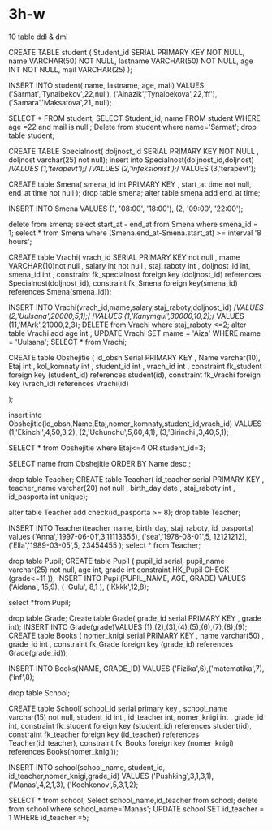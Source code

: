 # 3h-w
10 table  ddl &amp; dml


CREATE TABLE student
(
     Student_id   SERIAL   PRIMARY KEY     NOT NULL,
    name VARCHAR(50) NOT NULL,
    lastname VARCHAR(50) NOT NULL,
    age INT NOT NULL,
    mail VARCHAR(25) );

INSERT INTO student( name, lastname, age, mail)
VALUES ('Sarmat','Tynaibekov',22,null),
 ('Ainazik','Tynaibekova',22,'ff'),
 ('Samara','Maksatova',21, null);

SELECT * FROM  student;
SELECT Student_id, name FROM student WHERE age =22  and mail is   null ;
Delete from student where name='Sarmat';
drop table student;

CREATE TABLE Specialnost(
                           doljnost_id SERIAL PRIMARY KEY NOT NULL ,
                            doljnost varchar(25)  not null);
insert into Specialnost(doljnost_id,doljnost)
/*VALUES (1,'terapevt');*/
/*VALUES (2,'infeksionist');*/
VALUES (3,'terapevt');

 CREATE table Smena(
     smena_id int PRIMARY KEY ,
     start_at time not null,
     end_at time not null
 );
drop table smena;
alter table smena add end_at time;

INSERT INTO Smena
VALUES (1, '08:00', '18:00'),
       (2, '09:00', '22:00');

delete from smena;
select start_at - end_at from Smena where smena_id = 1;
select * from Smena where (Smena.end_at-Smena.start_at) >= interval '8 hours';

CREATE table Vrachi(
                      vrach_id SERIAL PRIMARY KEY not null ,
                       mame VARCHAR(10)not null ,
                       salary int not null ,
                       staj_raboty int ,
                       doljnost_id int,
                       smena_id int ,
                       constraint fk_specialnost
                       foreign key (doljnost_id)
                   references Specialnost(doljnost_id),
                   constraint fk_Smena
                   foreign key(smena_id)
                   references Smena(smena_id));

INSERT INTO Vrachi(vrach_id,mame,salary,staj_raboty,doljnost_id)
  /*VALUES (2,'Uulsana',20000,5,1);*/
  /*VALUES (1,'Kanymgul',30000,10,2);*/
  VALUES (11,'MArk',21000,2,3);
DELETE from Vrachi where staj_raboty <=2;
alter table Vrachi  add age int ;
UPDATE Vrachi SET mame  = 'Aiza' WHERE mame = 'Uulsana';
SELECT * from Vrachi;



CREATE table Obshejitie (
    id_obsh Serial PRIMARY KEY ,
    Name varchar(10),
    Etaj int ,
    kol_komnaty int ,
    student_id int ,
    vrach_id int ,
    constraint  fk_student
     foreign key (student_id)
                        references student(id),
                        constraint fk_Vrachi
                        foreign key (vrach_id)
                        references Vrachi(id)

);

insert into Obshejitie(id_obsh,Name,Etaj,nomer_komnaty,student_id,vrach_id)
VALUES (1,'Ekinchi',4,50,3,2),
       (2,'Uchunchu',5,60,4,1),
       (3,'Birinchi',3,40,5,1);

  SELECT * from Obshejitie
where Etaj<=4 OR student_id=3;

SELECT name from Obshejitie
ORDER BY Name desc ;

drop table Teacher;
CREATE  table  Teacher(
    id_teacher serial PRIMARY KEY ,
    teacher_name varchar(20) not null ,
    birth_day date ,
    staj_raboty int ,
    id_pasporta int unique);

alter table Teacher add check(id_pasporta >= 8);
drop table  Teacher;


 INSERT INTO Teacher(teacher_name, birth_day, staj_raboty, id_pasporta)
 values ('Anna','1997-06-01',3,11113355),
        ('sea','1978-08-01',5, 12121212),
        ('Ella','1989-03-05',5,   23454455  );
select * from Teacher;


 drop  table Pupil;
CREATE  table Pupil
(
    pupil_id   serial,
    pupil_name varchar(25) not null,
    age        int,
    grade      int
 constraint HK_Pupil CHECK (grade<=11 ));
 INSERT INTO Pupil(PUPIL_NAME, AGE, GRADE)
  VALUES ('Aidana', 15,9),
  ( 'Gulu', 8,1 ),
('Kkkk',12,8);

select *from Pupil;


drop table Grade;
Create  table Grade(
    grade_id  serial PRIMARY KEY ,
    grade int);
INSERT INTO Grade(grade)VALUES (1),(2),(3),(4),(5),(6),(7),(8),(9);
CREATE table Books (
                       nomer_knigi serial PRIMARY KEY ,
                       name varchar(50) ,
                       grade_id int ,
                       constraint fk_Grade
                   foreign key (grade_id)
                   references Grade(grade_id));

INSERT INTO Books(NAME, GRADE_ID) VALUES ('Fizika',6),('matematika',7),('Inf',8);


drop  table School;

CREATE  table  School(
    school_id  serial primary key ,
    school_name varchar(15) not null,
    student_id  int ,
    id_teacher int,
    nomer_knigi int ,
  grade_id int,
  constraint fk_student
 foreign key (student_id)
    references student(id),
    constraint fk_teacher
                     foreign key (id_teacher)
                     references Teacher(id_teacher),
                     constraint fk_Books
                     foreign key (nomer_knigi)
                     references Books(nomer_knigi));


INSERT INTO school(school_name, student_id, id_teacher,nomer_knigi,grade_id) VALUES
('Pushking',3,1,3,1),
('Manas',4,2,1,3),
('Kochkonov',5,3,1,2);


SELECT * from school;
Select school_name,id_teacher from  school;
delete  from school where school_name='Manas';
UPDATE school SET id_teacher  = 1 WHERE id_teacher =5;

